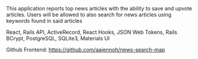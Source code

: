 This application reports top news articles with the ability to save and upvote articles. Users will be allowed to also search for news articles using keywords found in said articles

React, Rails API, ActiveRecord, React Hooks, JSON Web Tokens, Rails BCrypt, PostgreSQL, SQLite3, Materials UI

Github Frontend: https://github.com/aajennoh/news-search-map
